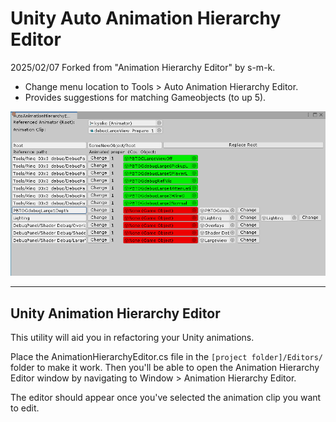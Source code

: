 Unity Auto Animation Hierarchy Editor
================================

2025/02/07
Forked from "Animation Hierarchy Editor" by s-m-k.
- Change menu location to Tools > Auto Animation Hierarchy Editor.
- Provides suggestions for matching Gameobjects (to up 5).

![Window Screenshot](AAHE_screenshot.png)

----------------------

Unity Animation Hierarchy Editor
---

This utility will aid you in refactoring your Unity animations.

Place the AnimationHierarchyEditor.cs file in the `[project folder]/Editors/` folder to make it work. Then you'll be able to open the Animation Hierarchy Editor window by navigating to Window > Animation Hierarchy Editor.

The editor should appear once you've selected the animation clip you want to edit.
